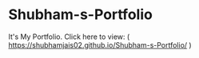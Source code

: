 # Shubham-s-Portfolio
It's My Portfolio.
Click here to view: ( https://shubhamjais02.github.io/Shubham-s-Portfolio/ )
